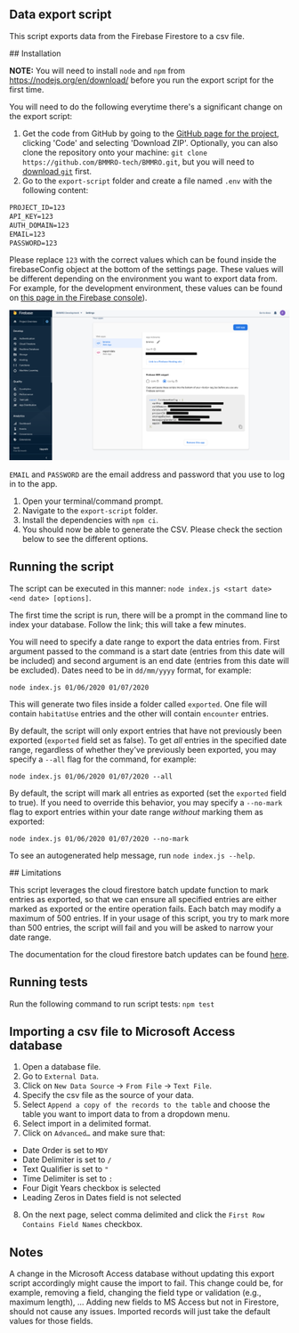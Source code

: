 ## Data export script

This script exports data from the Firebase Firestore to a csv file.

## Installation

**NOTE:** You will need to install `node` and `npm` from https://nodejs.org/en/download/ before you run the export script for the first time.

You will need to do the following everytime there's a significant change on the export script:

1. Get the code from GitHub by going to the [GitHub page for the project](https://github.com/BMMRO-tech/BMMRO), clicking 'Code' and selecting 'Download ZIP'. Optionally, you can also clone the repository onto your machine: `git clone https://github.com/BMMRO-tech/BMMRO.git`, but you will need to [download `git`](https://git-scm.com/downloads) first.
1. Go to the `export-script` folder and create a file named `.env` with the following content:

```
PROJECT_ID=123
API_KEY=123
AUTH_DOMAIN=123
EMAIL=123
PASSWORD=123
```

Please replace `123` with the correct values which can be found inside the firebaseConfig object at the bottom of the settings page. These values will be different depending on the environment you want to export data from. For example, for the development environment, these values can be found on [this page in the Firebase console](https://console.firebase.google.com/u/1/project/bmmro-164ec/settings/general)).

![Firebase Project Config](project-config.png)

`EMAIL` and `PASSWORD` are the email address and password that you use to log in to the app.

1. Open your terminal/command prompt.
1. Navigate to the `export-script` folder.
1. Install the dependencies with `npm ci`.
1. You should now be able to generate the CSV. Please check the section below to see the different options.

## Running the script

The script can be executed in this manner: `node index.js <start date> <end date> [options]`.

The first time the script is run, there will be a prompt in the command line to index your database. Follow the link; this will take a few minutes.

You will need to specify a date range to export the data entries from. First argument passed to the command is a start date (entries from this date will be included) and second argument is an end date (entries from this date will be excluded). Dates need to be in `dd/mm/yyyy` format, for example:

```
node index.js 01/06/2020 01/07/2020
```

This will generate two files inside a folder called `exported`. One file will contain `habitatUse` entries and the other will contain `encounter` entries.

By default, the script will only export entries that have not previously been exported (`exported` field set as false). To get _all_ entries in the specified date range, regardless of whether they've previously been exported, you may specify a `--all` flag for the command, for example:

```
node index.js 01/06/2020 01/07/2020 --all
```

By default, the script will mark all entries as exported (set the `exported` field to true). If you need to override this behavior, you may specify a `--no-mark` flag to export entries within your date range _without_ marking them as exported:

```
node index.js 01/06/2020 01/07/2020 --no-mark
```

To see an autogenerated help message, run `node index.js --help`.

## Limitations

This script leverages the cloud firestore batch update function to mark entries as exported, so that we can ensure all specified entries are either marked as exported or the entire operation fails. Each batch may modify a maximum of 500 entries. If in your usage of this script, you try to mark more than 500 entries, the script will fail and you will be asked to narrow your date range.

The documentation for the cloud firestore batch updates can be found [here](https://firebase.google.com/docs/firestore/manage-data/transactions).

## Running tests

Run the following command to run script tests: `npm test`

## Importing a csv file to Microsoft Access database

1. Open a database file.
2. Go to `External Data`.
3. Click on `New Data Source` -> `From File` -> `Text File`.
4. Specify the csv file as the source of your data.
5. Select `Append a copy of the records to the table` and choose the table you want to import data to from a dropdown menu.
6. Select import in a delimited format.
7. Click on `Advanced…` and make sure that:

- Date Order is set to `MDY`
- Date Delimiter is set to `/`
- Text Qualifier is set to `"`
- Time Delimiter is set to `:`
- Four Digit Years checkbox is selected
- Leading Zeros in Dates field is not selected

8.  On the next page, select comma delimited and click the `First Row Contains Field Names` checkbox.

## Notes

A change in the Microsoft Access database without updating this export script accordingly might cause the import to fail. This change could be, for example, removing a field, changing the field type or validation (e.g., maximum length), ...
Adding new fields to MS Access but not in Firestore, should not cause any issues. Imported records will just take the default values for those fields.
